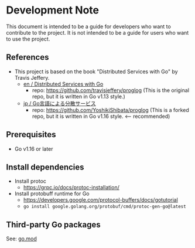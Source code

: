 # Development Note

This document is intended to be a guide for developers who want to contribute to the project. It is not intended to be a guide for users who want to use the project.

## References

- This project is based on the book "Distributed Services with Go" by Travis Jeffery.
  - [en / Distributed Services with Go](https://pragprog.com/titles/tjgo/distributed-services-with-go/)
    - repo: https://github.com/travisjeffery/proglog (This is the original repo, but it is written in Go v1.13 style.)
  - [jp / Go言語による分散サービス](https://www.oreilly.co.jp/books/9784873119977/)
    - repo: https://github.com/YoshikiShibata/proglog (This is a forked repo, but it is written in Go v1.16 style. <-- recommended)


## Prerequisites

- Go v1.16 or later


## Install dependencies

- Install protoc
  - https://grpc.io/docs/protoc-installation/
- Install protobuff runtime for Go
  - https://developers.google.com/protocol-buffers/docs/gotutorial
  - `go install google.golang.org/protobuf/cmd/protoc-gen-go@latest`


## Third-party Go packages

See: [go.mod](./go.mod)